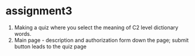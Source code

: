 # assignment3
1) Making a quiz where you select the meaning of C2 level dictionary words.
2) Main page - description and authorization form down the page; submit button leads to the quiz page
